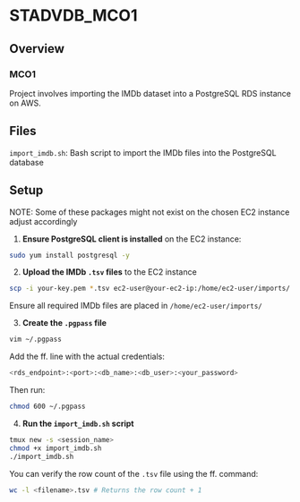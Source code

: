 # STADVDB_MCO1

## Overview
### MCO1
Project involves importing the IMDb dataset into a PostgreSQL RDS instance on AWS.

## Files
`import_imdb.sh`: Bash script to import the IMDb files into the PostgreSQL database

## Setup
NOTE: Some of these packages might not exist on the chosen EC2 instance adjust accordingly

1. **Ensure PostgreSQL client is installed** on the EC2 instance:
```bash
sudo yum install postgresql -y
```

2. **Upload the IMDb `.tsv` files** to the EC2 instance
```bash
scp -i your-key.pem *.tsv ec2-user@your-ec2-ip:/home/ec2-user/imports/
```
Ensure all required IMDb files are placed in `/home/ec2-user/imports/`

3. **Create the `.pgpass` file**
```bash
vim ~/.pgpass
```
Add the ff. line with the actual credentials:
```bash
<rds_endpoint>:<port>:<db_name>:<db_user>:<your_password>
```
Then run:
```bash
chmod 600 ~/.pgpass
```

4. **Run the `import_imdb.sh` script**
```bash
tmux new -s <session_name>
chmod +x import_imdb.sh
./import_imdb.sh
```
You can verify the row count of the `.tsv` file using the ff. command:
```bash
wc -l <filename>.tsv # Returns the row count + 1
```